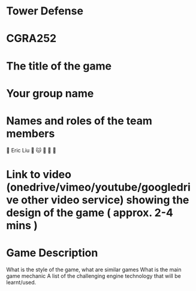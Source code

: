 # Tower Defense


# CGRA252


# The title of the game


# Your group name


# Names and roles of the team members
🐻 Eric Liu
🐺 
🐱 
🐶 
🐰 
🦉


# Link to video (onedrive/vimeo/youtube/googledrive other video service) showing the design of the game ( approx. 2-4 mins )


# Game Description
What is the style of the game, what are similar games
What is the main game mechanic
A list of the challenging engine technology that will be learnt/used.
